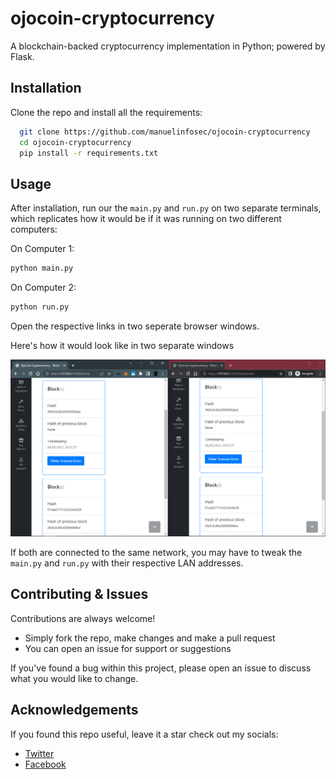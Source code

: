 
# ojocoin-cryptocurrency

A blockchain-backed cryptocurrency implementation in Python; powered by Flask. 


## Installation

Clone the repo and install all the requirements:

```bash
  git clone https://github.com/manuelinfosec/ojocoin-cryptocurrency
  cd ojocoin-cryptocurrency
  pip install -r requirements.txt
```
    
## Usage

After installation, run our the `main.py` and `run.py` on two separate terminals, which replicates how it would be if it was running on two different computers:

On Computer 1:
```bash
python main.py
```

On Computer 2:
```bash
python run.py
```

Open the respective links in two seperate browser windows. 

Here's how it would look like in two separate windows

<img src="https://github.com/manuelinfosec/ojocoin-cryptocurrency/blob/main/images/screenshot.png" alt="Usage Screenshot"><br>

If both are connected to the same network, you may have to tweak the `main.py` and `run.py` with their respective LAN addresses.

## Contributing & Issues

Contributions are always welcome!
- Simply fork the repo, make changes and make a pull request
- You can open an issue for support or suggestions

If you've found a bug within this project, please open an issue to discuss what you would like to change.



## Acknowledgements
If you found this repo useful, leave it a star check out my socials:
 - [Twitter](https://twitter.com/manuelinfosec)
 - [Facebook](https://facebook.com/manuelinfosec)
